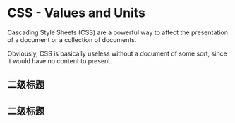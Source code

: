# CSS - Values and Units

Cascading Style Sheets (CSS) are a powerful way to affect the presentation of a document or a collection of documents.

Obviously, CSS is basically useless without a document of some sort, since it would have no content to present.

## 二级标题

## 二级标题

